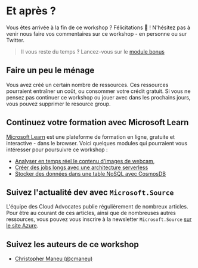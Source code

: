 # Et après ?

Vous êtes arrivée à la fin de ce workshop ? Félicitations 🥳 !
N'hésitez pas à venir nous faire vos commentaires sur ce workshop - en personne ou sur Twitter.

> Il vous reste du temps ? Lancez-vous sur le [module bonus](04-simulate-devices)

## Faire un peu le ménage

Vous avez créé un certain nombre de ressources. Ces ressources pourraient entraîner un coût, ou consommer votre crédit
gratuit. Si vous ne pensez pas continuer ce workshop ou jouer avec dans les prochains jours, vous pouvez supprimer le resource group.

## Continuez votre formation avec Microsoft Learn

[Microsoft Learn](http://docs.microsoft.com/learn?wt.mc_id=blinkingcompressor-github-chmaneu) est une plateforme de formation en ligne, gratuite et interactive - dans le browser. Voici quelques modules
qui pourraient vous intéresser pour poursuivre ce workshop : 

- [Analyser en temps réel le contenu d'images de webcam](https://docs.microsoft.com/en-us/learn/modules/build-ml-model-with-azure-stream-analytics/?wt.mc_id=blinkingcompressor-github-chmaneu),
- [Créer des jobs longs avec une architecture serverless](https://docs.microsoft.com/en-us/learn/modules/create-long-running-serverless-workflow-with-durable-functions/?wt.mc_id=blinkingcompressor-github-chmaneu)
- [Stocker des données dans une table NoSQL avec CosmosDB](https://docs.microsoft.com/en-us/learn/modules/store-access-data-cosmos-table-api/?wt.mc_id=blinkingcompressor-github-chmaneu)

## Suivez l'actualité dev avec `Microsoft.Source`

L'équipe des Cloud Advocates publie régulièrement de nombreux articles. Pour être
au courant de ces articles, ainsi que de nombreuses autres ressources, vous pouvez
vous inscrire à la newsletter `Microsoft.Source` [sur le site Azure](https://azure.microsoft.com/fr-fr/resources/join-the-azure-developer-community/?wt.mc_id=blinkingcompressor-github-chmaneu).

## Suivez les auteurs de ce workshop

- [Christopher Maneu (@cmaneu)](https://twitter.com/cmaneu)